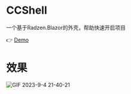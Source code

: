 # CCShell
一个基于Radzen.Blazor的外壳，帮助快速开启项目

👉 [Demo](https://ccshell.azurewebsites.net/)

# 效果
![GIF 2023-9-4 21-40-21](https://github.com/TimChen44/CCShell/assets/7581981/2ef62f47-ff55-4f20-ad1f-547da1bbfc41)
